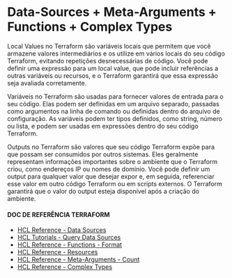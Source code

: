 # Data-Sources + Meta-Arguments + Functions + Complex Types

Local Values no Terraform são variáveis ​​locais que permitem que você armazene valores intermediários e os utilize em vários locais do seu código Terraform, evitando repetições desnecessárias de código. Você pode definir uma expressão para um local value, que pode incluir referências a outras variáveis ​​ou recursos, e o Terraform garantirá que essa expressão seja avaliada corretamente.

Variáveis no Terraform são usadas para fornecer valores de entrada para o seu código. Elas podem ser definidas em um arquivo separado, passadas como argumentos na linha de comando ou definidas dentro do arquivo de configuração. As variáveis ​​podem ter tipos definidos, como string, número ou lista, e podem ser usadas em expressões dentro do seu código Terraform.

Outputs no Terraform são valores que seu código Terraform expõe para que possam ser consumidos por outros sistemas. Eles geralmente representam informações importantes sobre o ambiente que o Terraform criou, como endereços IP ou nomes de domínio. Você pode definir um output para qualquer valor que desejar expor e, em seguida, referenciar esse valor em outro código Terraform ou em scripts externos. O Terraform garantirá que o valor do output esteja disponível após a criação do ambiente.

#### DOC DE REFERÊNCIA TERRAFORM
- [HCL Reference - Data Sources](https://developer.hashicorp.com/terraform/language/data-sources "HCL Reference - Data Sources")
- [HCL Tutorials - Query Data Sources](https://developer.hashicorp.com/terraform/tutorials/configuration-language/data-sources "HCL Tutorials - Query Data Sources")
- [HCL Reference - Functions - Format](https://www.terraform.io/language/functions/format "HCL Reference - Functions - Format")
- [HCL Reference - Resources](https://developer.hashicorp.com/terraform/language/resources "HCL Reference - Resources")
- [HCL Reference - Meta-Arguments - Count](https://developer.hashicorp.com/terraform/language/meta-arguments/count "HCL Reference - Meta-Arguments - Count")
- [HCL Reference - Complex Types](https://developer.hashicorp.com/terraform/language/expressions/type-constraints#complex-types "HCL Reference - Complex Types")

